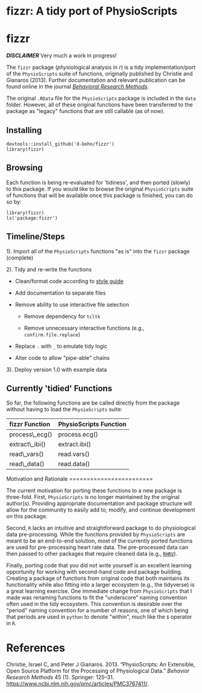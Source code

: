 fizzr: A tidy port of PhysioScripts
================

fizzr
=====

***DISCLAIMER*** Very much a work in progress!

The `fizzr` package (*phys*iological analysis in *r*) is a tidy implementation/port of the `PhysioScripts` suite of functions, originally published by Christie and Gianaros (2013). Further documentation and relevant publication can be found online in the journal [*Behavioral Research Methods*](https://www.ncbi.nlm.nih.gov/pmc/articles/PMC3767411/).

The original `.RData` file for the `PhysioScripts` package is included in the `data` folder. However, all of these original functions have been transferred to the package as "legacy" functions that are still callable (as of now).

Installing
----------

    devtools::install_github('d-bohn/fizzr')
    library(fizzr)

Browsing
--------

Each function is being re-evaluated for 'tidiness', and then ported (slowly) to this package. If you would like to browse the original `PhysioScripts` suite of functions that will be available once this package is finished, you can do so by:

    library(fizzr)
    ls('package:fizzr')

Timeline/Steps
--------------

1). Import all of the `PhysioScripts` functions "as is" into the `fizzr` package (complete)

2). Tidy and re-write the functions

-   Clean/format code according to [style guide](http://adv-r.had.co.nz/Style.html)

-   Add documentation to separate files

-   Remove ability to use interactive file selection

    -   Remove dependency for `tcltk`

    -   Remove unnecessary interactive functions (e.g., `confirm.file.replace`)

-   Replace `.` with `_` to emulate tidy logic

-   Alter code to allow "pipe-able" chains

3). Deploy version 1.0 with example data

Currently 'tidied' Functions
----------------------------

So far, the following functions are be called directly from the package without having to load the `PhysioScripts` suite:

<table class="table table-striped" style="width: auto !important; margin-left: auto; margin-right: auto;">
<thead>
<tr>
<th style="text-align:left;">
fizzr Function
</th>
<th style="text-align:left;">
PhysioScripts Function
</th>
</tr>
</thead>
<tbody>
<tr>
<td style="text-align:left;">
process\_ecg()
</td>
<td style="text-align:left;">
process.ecg()
</td>
</tr>
<tr>
<td style="text-align:left;">
extract\_ibi()
</td>
<td style="text-align:left;">
extract.ibi()
</td>
</tr>
<tr>
<td style="text-align:left;">
read\_vars()
</td>
<td style="text-align:left;">
read.vars()
</td>
</tr>
<tr>
<td style="text-align:left;">
read\_data()
</td>
<td style="text-align:left;">
read.data()
</td>
</tr>
</tbody>
</table>
Motivation and Rationale
========================

The current motivation for porting these functions to a new package is three-fold. First, `PhysioScripts` is no longer maintained by the original author(s). Providing appropriate documentation and package structure will allow for the community to easily add to, modify, and continue development on this package.

Second, `R` lacks an intuitive and straightforward package to do physiological data pre-processing. While the functions provided by `PhysioScripts` are meant to be an end-to-end solution, most of the currently ported functions are used for pre-processing heart rate data. The pre-processed data can then passed to other packages that require cleaned data (e.g., [`RHRV`](http://rhrv.r-forge.r-project.org/)).

Finally, porting code that you did not write yourself is an excellent learning opportunity for working with second-hand code and package building. Creating a package of functions from original code that both maintains its functionality while also fitting into a larger ecosystem (e.g., the tidyverse) is a great learning exercise. One immediate change from `PhysioScripts` that I made was renaming functions to fit the "underscore" naming convention often used in the tidy ecosystem. This convention is desirable over the "period" naming convention for a number of reasons, one of which being that periods are used in `python` to denote "within", much like the `$` operator in `R`.

References
==========

Christie, Israel C, and Peter J Gianaros. 2013. “PhysioScripts: An Extensible, Open Source Platform for the Processing of Physiological Data.” *Behavior Research Methods* 45 (1). Springer: 125–31. <https://www.ncbi.nlm.nih.gov/pmc/articles/PMC3767411/>.
